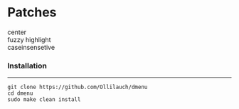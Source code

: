 # Patches
center\
fuzzy highlight\
caseinsensetive

### Installation
---
```
git clone https://github.com/Ollilauch/dmenu
cd dmenu
sudo make clean install
```
